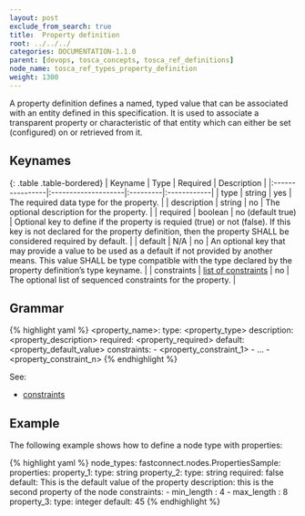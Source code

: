```yaml
---
layout: post
exclude_from_search: true
title:  Property definition
root: ../../../
categories: DOCUMENTATION-1.1.0
parent: [devops, tosca_concepts, tosca_ref_definitions]
node_name: tosca_ref_types_property_definition
weight: 1300
---
```


A property definition defines a named, typed value that can be associated with an entity defined in this specification.  It is used to associate a transparent property or characteristic of that entity which can either be set (configured) on or retrieved from it.

## Keynames

{: .table .table-bordered}
| Keyname         | Type                | Required | Description |
|:----------------|:--------------------|:---------|:------------|
| type            | string              | yes      | The required data type for the property. |
| description     | string              | no       | The optional description for the property. |
| required        | boolean             | no (default true) | Optional key to define if the property is requied (true) or not (false). If this key is not declared for the property definition, then the property SHALL be considered required by default. |
| default         | N/A                 | no | An optional key that may provide a value to be used as a default if not provided by another means. This value SHALL be type compatible with the type declared by the property definition’s type keyname. |
| constraints     | [list of constraints](#/documentation/1.1.0/devops_guide/tosca_grammar/constraints.html) | no | The optional list of sequenced constraints for the property. |

## Grammar

{% highlight yaml %}
<property_name>:
  type: <property_type>
  description: <property_description>
  required: <property_required>
  default: <property_default_value>
  constraints:
    - <property_constraint_1>
    - ...
    - <property_constraint_n>
{% endhighlight %}

See:

- [constraints](#/documentation/1.1.0/devops_guide/tosca_grammar/constraints.html)

## Example

The following example shows how to define a node type with properties:

{% highlight yaml %}
node_types:
  fastconnect.nodes.PropertiesSample:
    properties:
      property_1:
        type: string
      property_2:
        type: string
        required: false
        default: This is the default value of the property
        description: this is the second property of the node
        constraints:
          - min_length : 4
          - max_length : 8
      property_3:
        type: integer
        default: 45
{% endhighlight %}
